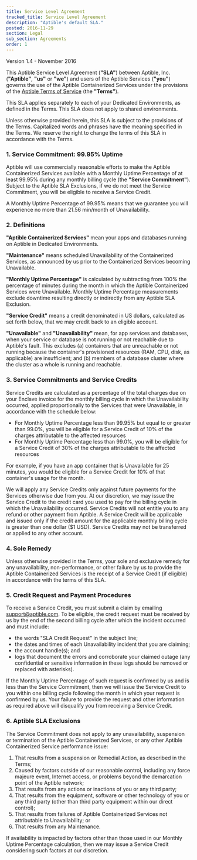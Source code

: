 ```yaml
---
title: Service Level Agreement
tracked_title: Service Level Agreement
description: "Aptible's default SLA."
posted: 2016-11-29
section: Legal
sub_section: Agreements
order: 1
---
```


Version 1.4 - November 2016

This Aptible Service Level Agreement (**"SLA"**) between Aptible, Inc. (**"Aptible"**, **"us"** or **"we"**) and users of the Aptible Services (**"you"**) governs the use of the Aptible Containerized Services under the provisions of the [Aptible Terms of Service](/legal/terms_of_service.html) (the **"Terms"**).

This SLA applies separately to each of your Dedicated Environments, as defined in the Terms. This SLA does not apply to shared environments.

Unless otherwise provided herein, this SLA is subject to the provisions of the Terms. Capitalized words and phrases have the meaning specified in the Terms. We reserve the right to change the terms of this SLA in accordance with the Terms.

### 1. Service Commitment: 99.95% Uptime
Aptible will use commercially reasonable efforts to make the Aptible Containerized Services available with a Monthly Uptime Percentage of at least 99.95% during any monthly billing cycle (the **"Service Commitment"**). Subject to the Aptible SLA Exclusions, if we do not meet the Service Commitment, you will be eligible to receive a Service Credit.

A Monthly Uptime Percentage of 99.95% means that we guarantee you will experience no more than 21.56 min/month of Unavailability.

### 2. Definitions
**"Aptible Containerized Services"** mean your apps and databases running on Aptible in Dedicated Environments.

**"Maintenance"** means scheduled Unavailability of the Containerized Services, as announced by us prior to the Containerized Services becoming Unavailable.

**"Monthly Uptime Percentage"** is calculated by subtracting from 100% the percentage of minutes during the month in which the Aptible Containerized Services were Unavailable. Monthly Uptime Percentage measurements exclude downtime resulting directly or indirectly from any Aptible SLA Exclusion.

**"Service Credit"** means a credit denominated in US dollars, calculated as set forth below, that we may credit back to an eligible account.

**"Unavailable"** and **"Unavailability"** mean, for app services and databases, when your service or database is not running or not reachable due to Aptible's fault. This excludes (a) containers that are unreachable or not running because the container's provisioned resources (RAM, CPU, disk, as applicable) are insufficient; and (b) members of a database cluster where the cluster as a whole is running and reachable.

### 3. Service Commitments and Service Credits
Service Credits are calculated as a percentage of the total charges due on your Enclave invoice for the monthly billing cycle in which the Unavailability occurred, applied proportionally to the Services that were Unavailable, in accordance with the schedule below:

- For Monthly Uptime Percentage less than 99.95% but equal to or greater than 99.0%, you will be eligible for a Service Credit of 10% of the charges attributable to the affected resources
- For Monthly Uptime Percentage less than 99.0%, you will be eligible for a Service Credit of 30% of the charges attributable to the affected resources

For example, if you have an app container that is Unavailable for 25 minutes, you would be eligible for a Service Credit for 10% of that container's usage for the month. 

We will apply any Service Credits only against future payments for the Services otherwise due from you. At our discretion, we may issue the Service Credit to the credit card you used to pay for the billing cycle in which the Unavailability occurred. Service Credits will not entitle you to any refund or other payment from Aptible. A Service Credit will be applicable and issued only if the credit amount for the applicable monthly billing cycle is greater than one dollar ($1 USD). Service Credits may not be transferred or applied to any other account.

### 4. Sole Remedy
Unless otherwise provided in the Terms, your sole and exclusive remedy for any unavailability, non-performance, or other failure by us to provide the Aptible Containerized Services is the receipt of a Service Credit (if eligible) in accordance with the terms of this SLA.

### 5. Credit Request and Payment Procedures
To receive a Service Credit, you must submit a claim by emailing support@aptible.com. To be eligible, the credit request must be received by us by the end of the second billing cycle after which the incident occurred and must include:

- the words "SLA Credit Request" in the subject line;
- the dates and times of each Unavailability incident that you are claiming;
- the account handle(s); and
- logs that document the errors and corroborate your claimed outage (any confidential or sensitive information in these logs should be removed or replaced with asterisks).

If the Monthly Uptime Percentage of such request is confirmed by us and is less than the Service Commitment, then we will issue the Service Credit to you within one billing cycle following the month in which your request is confirmed by us. Your failure to provide the request and other information as required above will disqualify you from receiving a Service Credit.

### 6. Aptible SLA Exclusions
The Service Commitment does not apply to any unavailability, suspension or termination of the Aptible Containerized Services, or any other Aptible Containerized Service performance issue:  

1. That results from a suspension or Remedial Action, as described in the Terms;
2. Caused by factors outside of our reasonable control, including any force majeure event, Internet access, or problems beyond the demarcation point of the Aptible network;  
3. That results from any actions or inactions of you or any third party;  
4. That results from the equipment, software or other technology of you or any third party (other than third party equipment within our direct control);  
5. That results from failures of Aptible Containerized Services not attributable to Unavailability; or   
6. That results from any Maintenance.

If availability is impacted by factors other than those used in our Monthly Uptime Percentage calculation, then we may issue a Service Credit considering such factors at our discretion.
